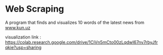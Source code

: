# Web Scraping
A program that finds and visualizes 10 words of the latest news from www.kun.uz

visualization link : https://colab.research.google.com/drive/1CiVn5mCto00zLqdwl67nv7rbyJfrqkie?usp=sharing
